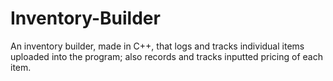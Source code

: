 # Inventory-Builder
An inventory builder, made in C++, that logs and tracks individual items uploaded into the program; also records and tracks inputted pricing of each item.
